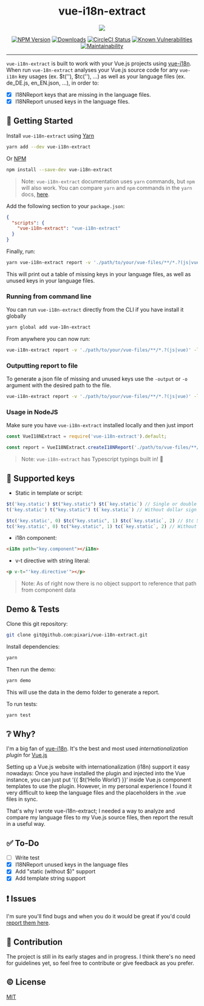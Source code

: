 <h1 align="center">vue-i18n-extract</h1>
<p align="center">
  <img align="center" src="https://raw.githubusercontent.com/pixari/vue-i18n-extract/master/demo/screenshots/vue-i18n-extract-3.png">
</p>
<p align="center">
  <a href="https://www.npmjs.com/package/vue-i18n-extract"><img src="https://img.shields.io/npm/v/vue-i18n-extract.svg?style=flat-square" alt="NPM Version"></a>
  <a href="https://www.npmjs.com/package/vue-i18n-extract"><img src="https://img.shields.io/npm/dm/vue-i18n-extract.svg?style=flat-square" alt="Downloads"></a>
  <a href="https://circleci.com/gh/pixari/vue-i18n-extract"><img src="https://circleci.com/gh/pixari/vue-i18n-extract/tree/master.png?style=shield" alt="CircleCI Status"></a>
  <a href="https://snyk.io/test/github/pixari/vue-i18n-extract?targetFile=package.json"><img src="https://snyk.io/test/github/pixari/vue-i18n-extract/badge.svg?targetFile=package.json" alt="Known Vulnerabilities"></a>
  <a href="https://codeclimate.com/github/pixari/vue-i18n-extract/maintainability"><img src="https://api.codeclimate.com/v1/badges/d21f341c33b2bfb6fe0e/maintainability" alt="Maintainability"></a>
</p>

---

`vue-i18n-extract` is built to work with your Vue.js projects using [vue-i18n](https://kazupon.github.io/vue-i18n/). When run `vue-18n-extract` analyses your Vue.js source code for any `vue-i18n` key usages (ex. $t(''), $tc(''), ...) as well as your language files (ex. de_DE.js, en_EN.json, ...), in order to:

- [x] I18NReport keys that are missing in the language files.
- [x] I18NReport unused keys in the language files.

## :rocket: Getting Started

Install `vue-i18n-extract` using [Yarn](https://yarnpkg.com)
```sh
yarn add --dev vue-i18n-extract
```
Or [NPM](https://www.npmjs.com/)
```sh
npm install --save-dev vue-i18n-extract
```

> Note: `vue-i18n-extract` documentation uses `yarn` commands, but `npm` will also work. You can compare `yarn` and `npm` commands in the `yarn` docs, [here](https://yarnpkg.com/en/docs/migrating-from-npm#toc-cli-commands-comparison).

Add the following section to your `package.json`:
```json
{
  "scripts": {
    "vue-i18n-extract": "vue-i18n-extract"
  }
}
```

Finally, run:
```sh
yarn vue-i18n-extract report -v './path/to/your/vue-files/**/*.?(js|vue)' -l './path/to/your/language-files/*.?(js|json)'
```

This will print out a table of missing keys in your language files, as well as unused keys in your language files.

### Running from command line
You can run `vue-i18n-extract` directly from the CLI if you have install it globally
```sh
yarn global add vue-18n-extract
```

From anywhere you can now run:
```sh
vue-i18n-extract report -v './path/to/your/vue-files/**/*.?(js|vue)' -l './path/to/your/language-files/*.?(js|json)'
```

### Outputting report to file
To generate a json file of missing and unused keys use the `-output` or `-o` argument with the desired path to the file.
```sh
vue-i18n-extract report -v './path/to/your/vue-files/**/*.?(js|vue)' -l './path/to/your/language-files/*.?(js|json)' -o output.json
```

### Usage in NodeJS
Make sure you have `vue-i18n-extract` installed locally and then just import
```js
const VueI18NExtract = require('vue-i18n-extract').default;

const report = VueI18NExtract.createI18NReport('./path/to/vue-files/**/*.?(js|vue)', './path/to/language-files/*.?(js|json)');
```

> Note: `vue-i18n-extract` has Typescript typings built in! :tada:

## :key: Supported keys

- Static in template or script:
```js
$t('key.static') $t("key.static") $t(`key.static`) // Single or double quote, and template literals
t('key.static') t("key.static") t(`key.static`) // Without dollar sign

$tc('key.static', 0) $tc("key.static", 1) $tc(`key.static`, 2) // $tc Support for use with plurals
tc('key.static', 0) tc("key.static", 1) tc(`key.static`, 2) // Without dollar sign
```
- i18n component:
```html
<i18n path="key.component"></i18n>
```
- v-t directive with string literal:
```html
<p v-t="'key.directive'"></p>
```
> Note: As of right now there is no object support to reference that path from component data

## Demo & Tests
Clone this git repository:
```sh
git clone git@github.com:pixari/vue-i18n-extract.git
```

Install dependencies:
```sh
yarn
```

Then run the demo:
```sh
yarn demo
```

This will use the data in the demo folder to generate a report.

To run tests:
```sh
yarn test
```

## :grey_question: Why?
I'm a big fan of [vue-i18n](https://kazupon.github.io/vue-i18n/). It's the best and most used *internationalization plugin* for [Vue.js](https://vuejs.org/)

Setting up a Vue.js website with internationalization (i18n) support it easy nowadays: Once you have installed the plugin and injected into the Vue instance, you can just put ‘{{ $t(‘Hello World’) }}‘ inside Vue.js component templates to use the plugin. However, in my personal experience I found it very difficult to keep the language files and the placeholders in the .vue files in sync.

That's why I wrote vue-i18n-extract; I needed a way to analyze and compare my language files to my Vue.js source files, then report the result in a useful way.

## :white_check_mark: To-Do
- [ ] Write test
- [x] I18NReport unused keys in the language files
- [x] Add "static (without $)" support
- [x] Add template string support

## :exclamation: Issues

I'm sure you'll find bugs and when you do it would be great if you'd could [report them here](https://github.com/pixari/vue-i18n-extract/issues).

## :muscle: Contribution

The project is still in its early stages and in progress. I think there's no need for guidelines yet, so feel free to contribute or give feedback as you prefer.

## :copyright: License

[MIT](http://opensource.org/licenses/MIT)
